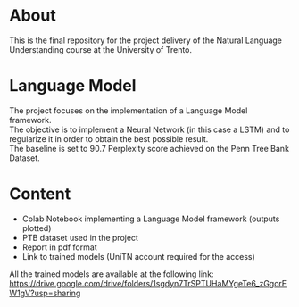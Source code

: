 # About
This is the final repository for the project delivery of the Natural Language Understanding course at the University of Trento.

# Language Model
The project focuses on the implementation of a Language Model framework. </br>
The objective is to implement a Neural Network (in this case a LSTM) and to regularize it in order to obtain the best possible result.</br>
The baseline is set to 90.7 Perplexity score achieved on the Penn Tree Bank Dataset.

# Content
* Colab Notebook implementing a Language Model framework (outputs plotted)
* PTB dataset used in the project
* Report in pdf format
* Link to trained models (UniTN account required for the access)

All the trained models are available at the following link:
https://drive.google.com/drive/folders/1sgdyn7TrSPTUHaMYgeTe6_zGgorFW1gV?usp=sharing
